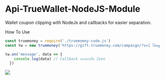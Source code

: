 # Api-TrueWallet-NodeJS-Module
Wallet coupon clipping with NodeJs and callbacks for easier separation.

How To Use

```js
const truemoney = require('./truemomey-code.js')
const tw = new truemoney('https://gift.truemoney.com/campaign/?v=[ โค๊ตคูปอง ]', '[เบอร์โทร]')

tw.on('message', data => {
    console.log(data) // Callback ออกมาเป็น Json
  })
```
<img src="https://komarev.com/ghpvc/?username=TinnerKung&color=blueviolet" align="left">
